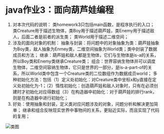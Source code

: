 # java作业3：面向葫芦娃编程

1. 对本次代码的说明：
    类homework3只包括main函数，是程序执行的入口；
    类Creature用于描述生物体，类Boy用于描述葫芦娃，类Enemy用于描述敌人，后面二者是前者的派生类；
    类World用于描述二维空间；
2. 涉及的面向对象的机制：
    抽象与封装：将问题中的对象抽象为类：葫芦娃抽象为Boy类，敌人抽象为Enmey类，二维空间抽象为World类；类中封装了数据成员和方法；
    继承：葫芦娃和敌人都是生物体，它们与生物体是is-a的关系，所以Boy类和Enemy类继承Creature类；
    组合：世界容纳生物体并可以调度生物体，二维空间容纳生物体，它只是世界的一部分，是is-a-part-of的关系，所以World类中包含一个Creature类的二位数组作为数据成员world；
    多种初始化方法：包括（1）定义处初始化：对Creature类中坐标x和y直接在定义处初始化为-1；（2）惰性初始化：创造葫芦娃和敌人对象时，只有在必须创建时才初始化对应得数组（3）在构造器中初始化：对于葫芦娃的排行rank，则是在构造器中进行初始化；
3. 好处：使用抽象和封装，定义类对应问题涉及的对象，问题分析和解决更加简单；
        继承和组合反映现实世界中事物间的关系，更贴近实际，而且实现了代码的复用；

![类图](https://github.com/NJULY/myCode/blob/master/umlPicture.png)

